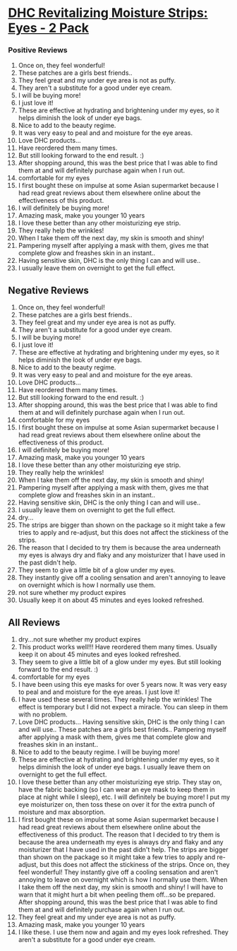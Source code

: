 # [DHC Revitalizing Moisture Strips: Eyes - 2 Pack](https://products.checkmycream.com/products/DHC-Revitalizing-Moisture-Strips:-Eyes-2-Pack.html)

### Positive Reviews

<ol>
      <li>Once on, they feel wonderful!  </li>
      <li>These patches are a girls best friends..</li>
      <li>They feel great and my under eye area is not as puffy.</li>
      <li>They aren&#x27;t a substitute for a good under eye cream.</li>
      <li>I will be buying more!</li>
      <li>I just love it!</li>
      <li>These are effective at hydrating and brightening under my eyes, so it helps diminish the look of under eye bags.</li>
      <li>Nice to add to the beauty regime.</li>
      <li>It was very easy to peal and and moisture for the eye areas.</li>
      <li>Love DHC products...</li>
      <li>Have reordered them many times.  </li>
      <li>But still looking forward to the end result. :)</li>
      <li>After shopping around, this was the best price that I was able to find them at and will definitely purchase again when I run out.</li>
      <li>comfortable for my eyes</li>
      <li>I first bought these on impulse at some Asian supermarket because I had read great reviews about them elsewhere online about the effectiveness of this product.  </li>
      <li>I will definitely be buying more!</li>
      <li>Amazing mask, make you younger 10 years</li>
      <li>I love these better than any other moisturizing eye strip.</li>
      <li>They really help the wrinkles!  </li>
      <li>When I take them off the next day, my skin is smooth and shiny!  </li>
      <li>Pampering myself after applying a mask with them, gives me that complete glow and freashes skin in an instant..</li>
      <li>Having sensitive skin, DHC is the only thing I can and will use..</li>
      <li>I usually leave them on overnight to get the full effect.</li>
</ol>


<h2>Negative Reviews</h2>
<ol>
<li> Once on, they feel wonderful!  </li>
<li> These patches are a girls best friends..</li>
<li> They feel great and my under eye area is not as puffy.</li>
<li> They aren&#x27;t a substitute for a good under eye cream.</li>
<li> I will be buying more!</li>
<li> I just love it!</li>
<li> These are effective at hydrating and brightening under my eyes, so it helps diminish the look of under eye bags.</li>
<li> Nice to add to the beauty regime.</li>
<li> It was very easy to peal and and moisture for the eye areas.</li>
<li> Love DHC products...</li>
<li> Have reordered them many times.  </li>
<li> But still looking forward to the end result. :)</li>
<li> After shopping around, this was the best price that I was able to find them at and will definitely purchase again when I run out.</li>
<li> comfortable for my eyes</li>
<li> I first bought these on impulse at some Asian supermarket because I had read great reviews about them elsewhere online about the effectiveness of this product.  </li>
<li> I will definitely be buying more!</li>
<li> Amazing mask, make you younger 10 years</li>
<li> I love these better than any other moisturizing eye strip.</li>
<li> They really help the wrinkles!  </li>
<li> When I take them off the next day, my skin is smooth and shiny!  </li>
<li> Pampering myself after applying a mask with them, gives me that complete glow and freashes skin in an instant..</li>
<li> Having sensitive skin, DHC is the only thing I can and will use..</li>
<li> I usually leave them on overnight to get the full effect.</li>
<li> dry...</li>
<li> The strips are bigger than shown on the package so it might take a few tries to apply and re-adjust, but this does not affect the stickiness of the strips.  </li>
<li> The reason that I decided to try them is because the area underneath my eyes is always dry and flaky and any moisturizer that I have used in the past didn&#x27;t help.  </li>
<li> They seem to give a little bit of a glow under my eyes.</li>
<li> They instantly give off a cooling sensation and aren&#x27;t annoying to leave on overnight which is how I normally use them.  </li>
<li> not sure whether my product expires</li>
<li> Usually keep it on about 45 minutes and eyes looked refreshed.</li>
</ol>

<h2>All Reviews</h2>

<ol>
    <li> dry...not sure whether my product expires</li>
    <li> This product works well!!! Have reordered them many times.  Usually keep it on about 45 minutes and eyes looked refreshed.</li>
    <li> They seem to give a little bit of a glow under my eyes. But still looking forward to the end result. :)</li>
    <li> comfortable for my eyes</li>
    <li> I have been using this eye masks for over 5 years now. It was very easy to peal and and moisture for the eye areas. I just love it!</li>
    <li> I have used these several times. They really help the wrinkles!  The effect is temporary but I did not expect a miracle. You can sleep in them with no problem.</li>
    <li> Love DHC products... Having sensitive skin, DHC is the only thing I can and will use.. These patches are a girls best friends.. Pampering myself after applying a mask with them, gives me that complete glow and freashes skin in an instant..</li>
    <li> Nice to add to the beauty regime. I will be buying more!</li>
    <li> These are effective at hydrating and brightening under my eyes, so it helps diminish the look of under eye bags. I usually leave them on overnight to get the full effect.</li>
    <li> I love these better than any other moisturizing eye strip. They stay on, have the fabric backing (so I can wear an eye mask to keep them in place at night while I sleep), etc. I will definitely be buying more! I put my eye moisturizer on, then toss these on over it for the extra punch of moisture and max absorption.</li>
    <li> I first bought these on impulse at some Asian supermarket because I had read great reviews about them elsewhere online about the effectiveness of this product.  The reason that I decided to try them is because the area underneath my eyes is always dry and flaky and any moisturizer that I have used in the past didn&#x27;t help.  The strips are bigger than shown on the package so it might take a few tries to apply and re-adjust, but this does not affect the stickiness of the strips.  Once on, they feel wonderful!  They instantly give off a cooling sensation and aren&#x27;t annoying to leave on overnight which is how I normally use them.  When I take them off the next day, my skin is smooth and shiny!  I will have to warn that it might hurt a bit when peeling them off...so be prepared.  After shopping around, this was the best price that I was able to find them at and will definitely purchase again when I run out.</li>
    <li> They feel great and my under eye area is not as puffy.</li>
    <li> Amazing mask, make you younger 10 years</li>
    <li> I like these. I use them now and again and my eyes look refreshed.  They aren&#x27;t a substitute for a good under eye cream.</li>
</ol>





